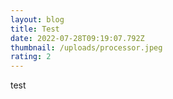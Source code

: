 ```yaml
---
layout: blog
title: Test
date: 2022-07-28T09:19:07.792Z
thumbnail: /uploads/processor.jpeg
rating: 2
---
```

test